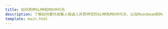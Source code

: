 ```yaml
---
title: 如何质押GLMR和MOVR代币
description: 了解如何委托收集人候选人并质押您的GLMR和MOVR代币，以在Moonbeam和Moonriver上获得质押奖励。
template: main.html
---
```


<div class='subsection-wrapper'></div>
